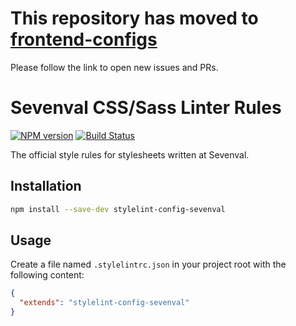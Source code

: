 # This repository has moved to [frontend-configs](https://github.com/sevenval/frontend-configs/tree/master/packages/stylelint-config-sevenval)

Please follow the link to open new issues and PRs.

# Sevenval CSS/Sass Linter Rules

[![NPM version](http://img.shields.io/npm/v/stylelint-config-sevenval.svg)](https://www.npmjs.org/package/stylelint-config-sevenval) [![Build Status](https://travis-ci.org/sevenval/stylelint-config-sevenval.svg?branch=master)](https://travis-ci.org/sevenval/stylelint-config-sevenval)

The official style rules for stylesheets written at Sevenval.

## Installation

```bash
npm install --save-dev stylelint-config-sevenval
```

## Usage

Create a file named `.stylelintrc.json` in your project root with the following
content:

```json
{
  "extends": "stylelint-config-sevenval"
}
```
